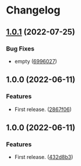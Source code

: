 # Changelog

## [1.0.1](https://github.com/vincent-herlemont/bats-tools/compare/v1.0.0...v1.0.1) (2022-07-25)


### Bug Fixes

* empty ([6996027](https://github.com/vincent-herlemont/bats-tools/commit/699602799e0dd82b07c7f137ad04b2c59c4d6ee0))

## 1.0.0 (2022-06-11)


### Features

* First release. ([2867f06](https://github.com/vincent-herlemont/bats-tools/commit/2867f062c382b664d3375ed1391b29d8221728c9))

## 1.0.0 (2022-06-11)


### Features

* First release. ([432d8b3](https://github.com/vincent-herlemont/bats-tools/commit/432d8b304056d1a14762f095c9a29a10ae6b34a6))
